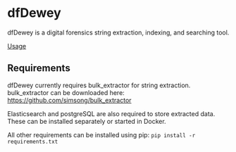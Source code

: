 # dfDewey
dfDewey is a digital forensics string extraction, indexing, and searching tool.

[Usage](docs/usage.md)

## Requirements
dfDewey currently requires bulk_extractor for string extraction.
bulk_extractor can be downloaded here: https://github.com/simsong/bulk_extractor

Elasticsearch and postgreSQL are also required to store extracted data.
These can be installed separately or started in Docker.

All other requirements can be installed using pip:
`pip install -r requirements.txt`
